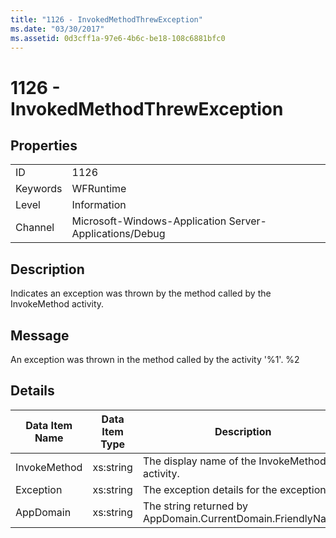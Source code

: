 ```yaml
---
title: "1126 - InvokedMethodThrewException"
ms.date: "03/30/2017"
ms.assetid: 0d3cff1a-97e6-4b6c-be18-108c6881bfc0
---
```

# 1126 - InvokedMethodThrewException
## Properties  


|||  
|-|-|  
|ID|1126|  
|Keywords|WFRuntime|  
|Level|Information|  
|Channel|Microsoft-Windows-Application Server-Applications/Debug|  

## Description  
 Indicates an exception was thrown by the method called by the InvokeMethod activity.  

## Message  
 An exception was thrown in the method called by the activity '%1'. %2  

## Details  


| Data Item Name | Data Item Type |                         Description                          |
|----------------|----------------|--------------------------------------------------------------|
|  InvokeMethod  |   xs:string    |        The display name of the InvokeMethod activity.        |
|   Exception    |   xs:string    |           The exception details for the exception            |
|   AppDomain    |   xs:string    | The string returned by AppDomain.CurrentDomain.FriendlyName. |

